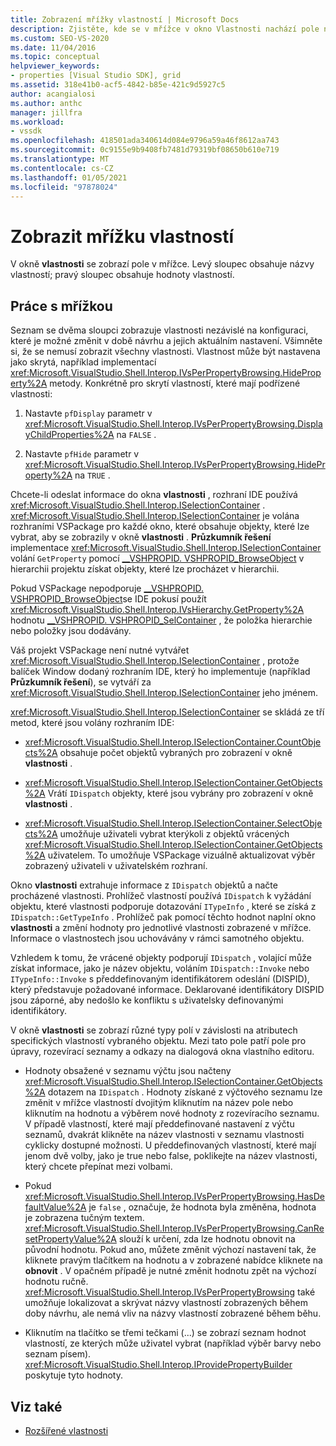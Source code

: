 ```yaml
---
title: Zobrazení mřížky vlastností | Microsoft Docs
description: Zjistěte, kde se v mřížce v okno Vlastnosti nachází pole názvy vlastností a hodnoty vlastností a jak pracovat s mřížkou v části rozšíření vlastností.
ms.custom: SEO-VS-2020
ms.date: 11/04/2016
ms.topic: conceptual
helpviewer_keywords:
- properties [Visual Studio SDK], grid
ms.assetid: 318e41b0-acf5-4842-b85e-421c9d5927c5
author: acangialosi
ms.author: anthc
manager: jillfra
ms.workload:
- vssdk
ms.openlocfilehash: 418501ada340614d084e9796a59a46f8612aa743
ms.sourcegitcommit: 0c9155e9b9408fb7481d79319bf08650b610e719
ms.translationtype: MT
ms.contentlocale: cs-CZ
ms.lasthandoff: 01/05/2021
ms.locfileid: "97878024"
---
```

# <a name="properties-display-grid"></a>Zobrazit mřížku vlastností

V okně **vlastnosti** se zobrazí pole v mřížce. Levý sloupec obsahuje názvy vlastností; pravý sloupec obsahuje hodnoty vlastností.

## <a name="work-with-the-grid"></a>Práce s mřížkou

Seznam se dvěma sloupci zobrazuje vlastnosti nezávislé na konfiguraci, které je možné změnit v době návrhu a jejich aktuálním nastavení. Všimněte si, že se nemusí zobrazit všechny vlastnosti. Vlastnost může být nastavena jako skrytá, například implementací <xref:Microsoft.VisualStudio.Shell.Interop.IVsPerPropertyBrowsing.HideProperty%2A> metody. Konkrétně pro skrytí vlastností, které mají podřízené vlastnosti:

1. Nastavte `pfDisplay` parametr v <xref:Microsoft.VisualStudio.Shell.Interop.IVsPerPropertyBrowsing.DisplayChildProperties%2A> na `FALSE` .

2. Nastavte `pfHide` parametr v <xref:Microsoft.VisualStudio.Shell.Interop.IVsPerPropertyBrowsing.HideProperty%2A> na `TRUE` .

Chcete-li odeslat informace do okna **vlastnosti** , rozhraní IDE používá <xref:Microsoft.VisualStudio.Shell.Interop.ISelectionContainer> . <xref:Microsoft.VisualStudio.Shell.Interop.ISelectionContainer> je volána rozhraními VSPackage pro každé okno, které obsahuje objekty, které lze vybrat, aby se zobrazily v okně **vlastnosti** . **Průzkumník řešení** implementace <xref:Microsoft.VisualStudio.Shell.Interop.ISelectionContainer> volání `GetProperty` pomocí [__VSHPROPID. VSHPROPID_BrowseObject](<xref:Microsoft.VisualStudio.Shell.Interop.__VSHPROPID.VSHPROPID_BrowseObject>) v hierarchii projektu získat objekty, které lze procházet v hierarchii.

Pokud VSPackage nepodporuje [__VSHPROPID. VSHPROPID_BrowseObject](<xref:Microsoft.VisualStudio.Shell.Interop.__VSHPROPID.VSHPROPID_BrowseObject>)se IDE pokusí použít <xref:Microsoft.VisualStudio.Shell.Interop.IVsHierarchy.GetProperty%2A> hodnotu [__VSHPROPID. VSHPROPID_SelContainer](<xref:Microsoft.VisualStudio.Shell.Interop.__VSHPROPID.VSHPROPID_SelContainer>) , že položka hierarchie nebo položky jsou dodávány.

Váš projekt VSPackage není nutné vytvářet <xref:Microsoft.VisualStudio.Shell.Interop.ISelectionContainer> , protože balíček Window dodaný rozhraním IDE, který ho implementuje (například **Průzkumník řešení**), se vytváří za <xref:Microsoft.VisualStudio.Shell.Interop.ISelectionContainer> jeho jménem.

<xref:Microsoft.VisualStudio.Shell.Interop.ISelectionContainer> se skládá ze tří metod, které jsou volány rozhraním IDE:

- <xref:Microsoft.VisualStudio.Shell.Interop.ISelectionContainer.CountObjects%2A> obsahuje počet objektů vybraných pro zobrazení v okně **vlastnosti** .

- <xref:Microsoft.VisualStudio.Shell.Interop.ISelectionContainer.GetObjects%2A> Vrátí `IDispatch` objekty, které jsou vybrány pro zobrazení v okně **vlastnosti** .

- <xref:Microsoft.VisualStudio.Shell.Interop.ISelectionContainer.SelectObjects%2A> umožňuje uživateli vybrat kterýkoli z objektů vrácených <xref:Microsoft.VisualStudio.Shell.Interop.ISelectionContainer.GetObjects%2A> uživatelem. To umožňuje VSPackage vizuálně aktualizovat výběr zobrazený uživateli v uživatelském rozhraní.

Okno **vlastnosti** extrahuje informace z `IDispatch` objektů a načte procházené vlastnosti. Prohlížeč vlastností používá `IDispatch` k vyžádání objektu, které vlastnosti podporuje dotazování `ITypeInfo` , které se získá z `IDispatch::GetTypeInfo` . Prohlížeč pak pomocí těchto hodnot naplní okno **vlastnosti** a změní hodnoty pro jednotlivé vlastnosti zobrazené v mřížce. Informace o vlastnostech jsou uchovávány v rámci samotného objektu.

Vzhledem k tomu, že vrácené objekty podporují `IDispatch` , volající může získat informace, jako je název objektu, voláním `IDispatch::Invoke` nebo `ITypeInfo::Invoke` s předdefinovaným identifikátorem odeslání (DISPID), který představuje požadované informace. Deklarované identifikátory DISPID jsou záporné, aby nedošlo ke konfliktu s uživatelsky definovanými identifikátory.

V okně **vlastnosti** se zobrazí různé typy polí v závislosti na atributech specifických vlastností vybraného objektu. Mezi tato pole patří pole pro úpravy, rozevírací seznamy a odkazy na dialogová okna vlastního editoru.

- Hodnoty obsažené v seznamu výčtu jsou načteny <xref:Microsoft.VisualStudio.Shell.Interop.ISelectionContainer.GetObjects%2A> dotazem na `IDispatch` . Hodnoty získané z výčtového seznamu lze změnit v mřížce vlastností dvojitým kliknutím na název pole nebo kliknutím na hodnotu a výběrem nové hodnoty z rozevíracího seznamu. V případě vlastností, které mají předdefinované nastavení z výčtu seznamů, dvakrát klikněte na název vlastnosti v seznamu vlastnosti cyklicky dostupné možnosti. U předdefinovaných vlastností, které mají jenom dvě volby, jako je true nebo false, poklikejte na název vlastnosti, který chcete přepínat mezi volbami.

- Pokud <xref:Microsoft.VisualStudio.Shell.Interop.IVsPerPropertyBrowsing.HasDefaultValue%2A> je `false` , označuje, že hodnota byla změněna, hodnota je zobrazena tučným textem. <xref:Microsoft.VisualStudio.Shell.Interop.IVsPerPropertyBrowsing.CanResetPropertyValue%2A> slouží k určení, zda lze hodnotu obnovit na původní hodnotu. Pokud ano, můžete změnit výchozí nastavení tak, že kliknete pravým tlačítkem na hodnotu a v zobrazené nabídce kliknete na **obnovit** . V opačném případě je nutné změnit hodnotu zpět na výchozí hodnotu ručně. <xref:Microsoft.VisualStudio.Shell.Interop.IVsPerPropertyBrowsing> také umožňuje lokalizovat a skrývat názvy vlastností zobrazených během doby návrhu, ale nemá vliv na názvy vlastností zobrazené během běhu.

- Kliknutím na tlačítko se třemi tečkami (...) se zobrazí seznam hodnot vlastností, ze kterých může uživatel vybrat (například výběr barvy nebo seznam písem). <xref:Microsoft.VisualStudio.Shell.Interop.IProvidePropertyBuilder> poskytuje tyto hodnoty.

## <a name="see-also"></a>Viz také

- [Rozšířené vlastnosti](../../extensibility/internals/extending-properties.md)
